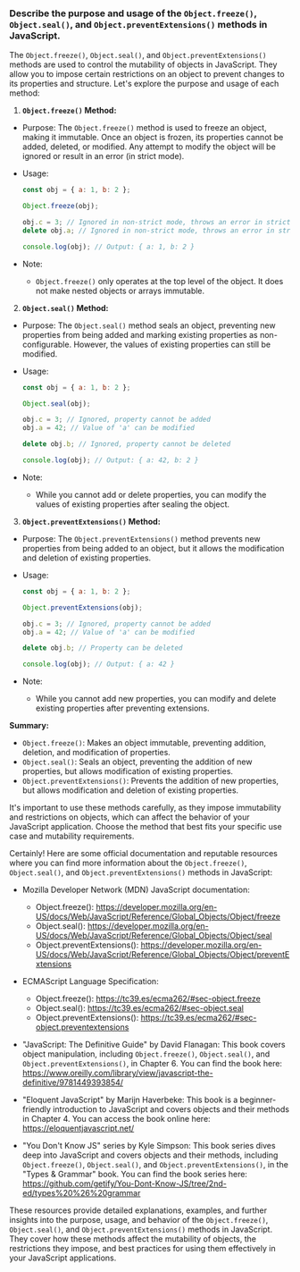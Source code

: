 ### Describe the purpose and usage of the `Object.freeze()`, `Object.seal()`, and `Object.preventExtensions()` methods in JavaScript.

The `Object.freeze()`, `Object.seal()`, and `Object.preventExtensions()` methods are used to control the mutability of objects in JavaScript. They allow you to impose certain restrictions on an object to prevent changes to its properties and structure. Let's explore the purpose and usage of each method:

1. **`Object.freeze()` Method:**
  - Purpose: The `Object.freeze()` method is used to freeze an object, making it immutable. Once an object is frozen, its properties cannot be added, deleted, or modified. Any attempt to modify the object will be ignored or result in an error (in strict mode).

  - Usage:
    ```javascript
    const obj = { a: 1, b: 2 };

    Object.freeze(obj);

    obj.c = 3; // Ignored in non-strict mode, throws an error in strict mode
    delete obj.a; // Ignored in non-strict mode, throws an error in strict mode

    console.log(obj); // Output: { a: 1, b: 2 }
    ```

  - Note:
    - `Object.freeze()` only operates at the top level of the object. It does not make nested objects or arrays immutable.

2. **`Object.seal()` Method:**
  - Purpose: The `Object.seal()` method seals an object, preventing new properties from being added and marking existing properties as non-configurable. However, the values of existing properties can still be modified.

  - Usage:
    ```javascript
    const obj = { a: 1, b: 2 };

    Object.seal(obj);

    obj.c = 3; // Ignored, property cannot be added
    obj.a = 42; // Value of 'a' can be modified

    delete obj.b; // Ignored, property cannot be deleted

    console.log(obj); // Output: { a: 42, b: 2 }
    ```

  - Note:
    - While you cannot add or delete properties, you can modify the values of existing properties after sealing the object.

3. **`Object.preventExtensions()` Method:**
  - Purpose: The `Object.preventExtensions()` method prevents new properties from being added to an object, but it allows the modification and deletion of existing properties.

  - Usage:
    ```javascript
    const obj = { a: 1, b: 2 };

    Object.preventExtensions(obj);

    obj.c = 3; // Ignored, property cannot be added
    obj.a = 42; // Value of 'a' can be modified

    delete obj.b; // Property can be deleted

    console.log(obj); // Output: { a: 42 }
    ```

  - Note:
    - While you cannot add new properties, you can modify and delete existing properties after preventing extensions.

**Summary:**
- `Object.freeze()`: Makes an object immutable, preventing addition, deletion, and modification of properties.
- `Object.seal()`: Seals an object, preventing the addition of new properties, but allows modification of existing properties.
- `Object.preventExtensions()`: Prevents the addition of new properties, but allows modification and deletion of existing properties.

It's important to use these methods carefully, as they impose immutability and restrictions on objects, which can affect the behavior of your JavaScript application. Choose the method that best fits your specific use case and mutability requirements.

Certainly! Here are some official documentation and reputable resources where you can find more information about the `Object.freeze()`, `Object.seal()`, and `Object.preventExtensions()` methods in JavaScript:

- Mozilla Developer Network (MDN) JavaScript documentation:
  - Object.freeze(): https://developer.mozilla.org/en-US/docs/Web/JavaScript/Reference/Global_Objects/Object/freeze
  - Object.seal(): https://developer.mozilla.org/en-US/docs/Web/JavaScript/Reference/Global_Objects/Object/seal
  - Object.preventExtensions(): https://developer.mozilla.org/en-US/docs/Web/JavaScript/Reference/Global_Objects/Object/preventExtensions

- ECMAScript Language Specification:
  - Object.freeze(): https://tc39.es/ecma262/#sec-object.freeze
  - Object.seal(): https://tc39.es/ecma262/#sec-object.seal
  - Object.preventExtensions(): https://tc39.es/ecma262/#sec-object.preventextensions

- "JavaScript: The Definitive Guide" by David Flanagan: This book covers object manipulation, including `Object.freeze()`, `Object.seal()`, and `Object.preventExtensions()`, in Chapter 6. You can find the book here: https://www.oreilly.com/library/view/javascript-the-definitive/9781449393854/

- "Eloquent JavaScript" by Marijn Haverbeke: This book is a beginner-friendly introduction to JavaScript and covers objects and their methods in Chapter 4. You can access the book online here: https://eloquentjavascript.net/

- "You Don't Know JS" series by Kyle Simpson: This book series dives deep into JavaScript and covers objects and their methods, including `Object.freeze()`, `Object.seal()`, and `Object.preventExtensions()`, in the "Types & Grammar" book. You can find the book series here: https://github.com/getify/You-Dont-Know-JS/tree/2nd-ed/types%20%26%20grammar

These resources provide detailed explanations, examples, and further insights into the purpose, usage, and behavior of the `Object.freeze()`, `Object.seal()`, and `Object.preventExtensions()` methods in JavaScript. They cover how these methods affect the mutability of objects, the restrictions they impose, and best practices for using them effectively in your JavaScript applications.

